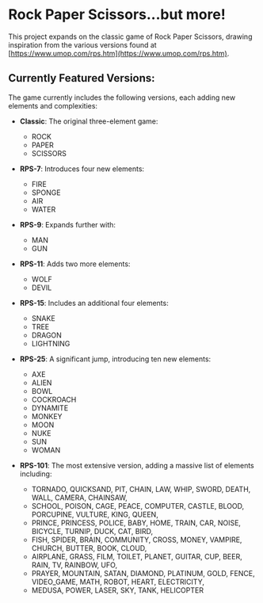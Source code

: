 # Rock Paper Scissors...but more!

This project expands on the classic game of Rock Paper Scissors, drawing inspiration from the various versions found at [https://www.umop.com/rps.htm](https://www.umop.com/rps.htm).

## Currently Featured Versions:

The game currently includes the following versions, each adding new elements and complexities:

* **Classic**: The original three-element game:
    * ROCK
    * PAPER
    * SCISSORS

* **RPS-7**: Introduces four new elements:
    * FIRE
    * SPONGE
    * AIR
    * WATER

* **RPS-9**: Expands further with:
    * MAN
    * GUN

* **RPS-11**: Adds two more elements:
    * WOLF
    * DEVIL

* **RPS-15**: Includes an additional four elements:
    * SNAKE
    * TREE
    * DRAGON
    * LIGHTNING

* **RPS-25**: A significant jump, introducing ten new elements:
    * AXE
    * ALIEN
    * BOWL
    * COCKROACH
    * DYNAMITE
    * MONKEY
    * MOON
    * NUKE
    * SUN
    * WOMAN

* **RPS-101**: The most extensive version, adding a massive list of elements including:
    * TORNADO, QUICKSAND, PIT, CHAIN, LAW, WHIP, SWORD, DEATH, WALL, CAMERA, CHAINSAW,
    * SCHOOL, POISON, CAGE, PEACE, COMPUTER, CASTLE, BLOOD, PORCUPINE, VULTURE, KING, QUEEN,
    * PRINCE, PRINCESS, POLICE, BABY, HOME, TRAIN, CAR, NOISE, BICYCLE, TURNIP, DUCK, CAT, BIRD,
    * FISH, SPIDER, BRAIN, COMMUNITY, CROSS, MONEY, VAMPIRE, CHURCH, BUTTER, BOOK, CLOUD,
    * AIRPLANE, GRASS, FILM, TOILET, PLANET, GUITAR, CUP, BEER, RAIN, TV, RAINBOW, UFO,
    * PRAYER, MOUNTAIN, SATAN, DIAMOND, PLATINUM, GOLD, FENCE, VIDEO_GAME, MATH, ROBOT, HEART, ELECTRICITY,
    * MEDUSA, POWER, LASER, SKY, TANK, HELICOPTER

